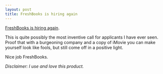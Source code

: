 ```yaml
---
layout: post
title: FreshBooks is hiring again
---
```


<a href="http://www.freshbooks.com/blog/2007/09/07/watch-out-film-fest-here-comes-freshbooks/">FreshBooks is hiring again</a>.

This is quite possibly the most inventive call for applicants I have ever seen. Proof that with a burgeoning company and a copy of iMovie you can make yourself look like fools, but still come off in a positive light.

Nice job FreshBooks.

<em>Disclaimer: I use and love this product.</em>
